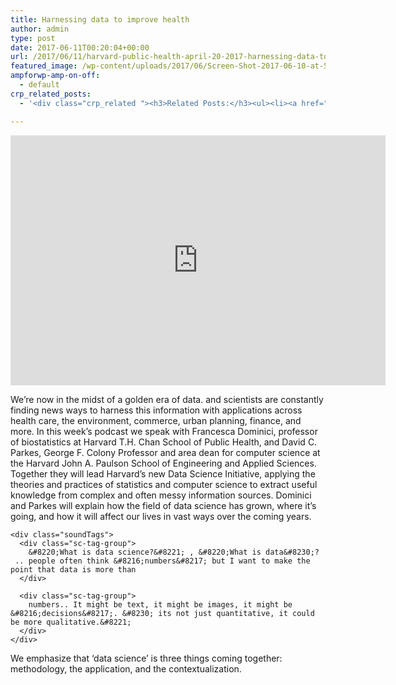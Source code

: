 ```yaml
---
title: Harnessing data to improve health
author: admin
type: post
date: 2017-06-11T00:20:04+00:00
url: /2017/06/11/harvard-public-health-april-20-2017-harnessing-data-to-improve-health/
featured_image: /wp-content/uploads/2017/06/Screen-Shot-2017-06-10-at-5.55.48-PM.png
ampforwp-amp-on-off:
  - default
crp_related_posts:
  - '<div class="crp_related "><h3>Related Posts:</h3><ul><li><a href="https://scdhub.org/2017/12/25/wastewater-treatment-and-biosolids-management/"    ><img src="https://scdhub.org/wp-content/uploads/2017/12/wastewater-treatment-and-biosoli-150x150.jpg" alt="Wastewater treatment and Biosolids management" title="Wastewater treatment and Biosolids management" width="150" height="150" class="crp_thumb crp_featured" /><span class="crp_title">Wastewater treatment and Biosolids management</span></a></li><li><a href="https://scdhub.org/2018/01/06/household-and-neighborhood-sanitation-infrastructures-excreta-wastewater-disposal-in-developing-countries/"    ><img src="https://scdhub.org/wp-content/plugins/contextual-related-posts/default.png" alt="Household and neighborhood Sanitation Infrastructures: Excreta, wastewater disposal in developing countries" title="Household and neighborhood Sanitation Infrastructures: Excreta, wastewater disposal in developing countries" width="150" height="150" class="crp_thumb crp_default" /><span class="crp_title">Household and neighborhood Sanitation&hellip;</span></a></li><li><a href="https://scdhub.org/2017/12/29/walking-in-sabinas-shoes-world-vision/"    ><img src="https://scdhub.org/wp-content/uploads/2017/12/walking-in-sabinas-shoes-world-v-150x150.jpg" alt="Walking in Sabinas Shoes &#8211; World Vision" title="Walking in Sabinas Shoes &#8211; World Vision" width="150" height="150" class="crp_thumb crp_featured" /><span class="crp_title">Walking in Sabinas Shoes &#8211; World Vision</span></a></li><li><a href="https://scdhub.org/founding-board/"    ><img src="https://scdhub.org/wp-content/uploads/2017/04/Screen-Shot-2017-08-14-at-11.39.28-AM-150x150.png" alt="Founding Board" title="Founding Board" width="150" height="150" class="crp_thumb crp_correctfirst" /><span class="crp_title">Founding Board</span></a></li><li><a href="https://scdhub.org/2017/07/28/8006/"    ><img src="https://scdhub.org/wp-content/uploads/2017/07/hqdefault-150x150.jpg" alt="Music" title="Music" width="150" height="150" class="crp_thumb crp_featured" /><span class="crp_title">Music</span></a></li><li><a href="https://scdhub.org/education/public-health/"    ><img src="https://scdhub.org/wp-content/plugins/contextual-related-posts/default.png" alt="Public Health" title="Public Health" width="150" height="150" class="crp_thumb crp_default" /><span class="crp_title">Public Health</span></a></li></ul><div class="crp_clear"></div></div>'

---
```

<iframe width="600" height="400" scrolling="no" frameborder="no" src="https://w.soundcloud.com/player/?visual=true&#038;url=https%3A%2F%2Fapi.soundcloud.com%2Ftracks%2F318696631&#038;show_artwork=true&#038;maxwidth=600&#038;maxheight=900&#038;in=harvardpublichealth%2Fsets%2Fharvard-chan-this-week-in"></iframe>

<div class="truncatedAudioInfo__wrapper">
  <div class="truncatedAudioInfo__content">
    <div class="sc-type-small">
      <div>
        <p>
          We&#8217;re now in the midst of a golden era of data. and scientists are constantly finding news ways to harness this information with applications across health care, the environment, commerce, urban planning, finance, and more. In this week&#8217;s podcast we speak with Francesca Dominici, professor of biostatistics at Harvard T.H. Chan School of Public Health, and David C. Parkes, George F. Colony Professor and area dean for computer science at the Harvard John A. Paulson School of Engineering and Applied Sciences. Together they will lead Harvard&#8217;s new Data Science Initiative, applying the theories and practices of statistics and computer science to extract useful knowledge from complex and often messy information sources. Dominici and Parkes will explain how the field of data science has grown, where it’s going, and how it will affect our lives in vast ways over the coming years.
        </p>
      </div>
    </div>
    
    <div class="soundTags">
      <div class="sc-tag-group">
        &#8220;What is data science?&#8221; , &#8220;What is data&#8230;?  .. people often think &#8216;numbers&#8217; but I want to make the point that data is more than
      </div>
      
      <div class="sc-tag-group">
        numbers.. It might be text, it might be images, it might be &#8216;decisions&#8217;. &#8230; its not just quantitative, it could be more qualitative.&#8221;
      </div>
    </div>
  </div>
</div>

<div>
</div>

<div>
  We emphasize that &#8216;data science&#8217; is three things coming together: methodology, the application, and the contextualization.
</div>

<div class="truncatedAudioInfo__wrapper">
</div>

&nbsp;